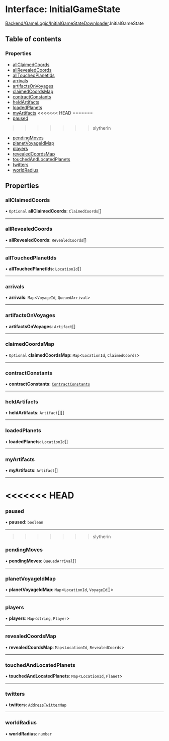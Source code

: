 # Interface: InitialGameState

[Backend/GameLogic/InitialGameStateDownloader](../modules/Backend_GameLogic_InitialGameStateDownloader.md).InitialGameState

## Table of contents

### Properties

- [allClaimedCoords](Backend_GameLogic_InitialGameStateDownloader.InitialGameState.md#allclaimedcoords)
- [allRevealedCoords](Backend_GameLogic_InitialGameStateDownloader.InitialGameState.md#allrevealedcoords)
- [allTouchedPlanetIds](Backend_GameLogic_InitialGameStateDownloader.InitialGameState.md#alltouchedplanetids)
- [arrivals](Backend_GameLogic_InitialGameStateDownloader.InitialGameState.md#arrivals)
- [artifactsOnVoyages](Backend_GameLogic_InitialGameStateDownloader.InitialGameState.md#artifactsonvoyages)
- [claimedCoordsMap](Backend_GameLogic_InitialGameStateDownloader.InitialGameState.md#claimedcoordsmap)
- [contractConstants](Backend_GameLogic_InitialGameStateDownloader.InitialGameState.md#contractconstants)
- [heldArtifacts](Backend_GameLogic_InitialGameStateDownloader.InitialGameState.md#heldartifacts)
- [loadedPlanets](Backend_GameLogic_InitialGameStateDownloader.InitialGameState.md#loadedplanets)
- [myArtifacts](Backend_GameLogic_InitialGameStateDownloader.InitialGameState.md#myartifacts)
<<<<<<< HEAD
=======
- [paused](Backend_GameLogic_InitialGameStateDownloader.InitialGameState.md#paused)
>>>>>>> slytherin
- [pendingMoves](Backend_GameLogic_InitialGameStateDownloader.InitialGameState.md#pendingmoves)
- [planetVoyageIdMap](Backend_GameLogic_InitialGameStateDownloader.InitialGameState.md#planetvoyageidmap)
- [players](Backend_GameLogic_InitialGameStateDownloader.InitialGameState.md#players)
- [revealedCoordsMap](Backend_GameLogic_InitialGameStateDownloader.InitialGameState.md#revealedcoordsmap)
- [touchedAndLocatedPlanets](Backend_GameLogic_InitialGameStateDownloader.InitialGameState.md#touchedandlocatedplanets)
- [twitters](Backend_GameLogic_InitialGameStateDownloader.InitialGameState.md#twitters)
- [worldRadius](Backend_GameLogic_InitialGameStateDownloader.InitialGameState.md#worldradius)

## Properties

### allClaimedCoords

• `Optional` **allClaimedCoords**: `ClaimedCoords`[]

---

### allRevealedCoords

• **allRevealedCoords**: `RevealedCoords`[]

---

### allTouchedPlanetIds

• **allTouchedPlanetIds**: `LocationId`[]

---

### arrivals

• **arrivals**: `Map`<`VoyageId`, `QueuedArrival`\>

---

### artifactsOnVoyages

• **artifactsOnVoyages**: `Artifact`[]

---

### claimedCoordsMap

• `Optional` **claimedCoordsMap**: `Map`<`LocationId`, `ClaimedCoords`\>

---

### contractConstants

• **contractConstants**: [`ContractConstants`](types_darkforest_api_ContractsAPITypes.ContractConstants.md)

---

### heldArtifacts

• **heldArtifacts**: `Artifact`[][]

---

### loadedPlanets

• **loadedPlanets**: `LocationId`[]

---

### myArtifacts

• **myArtifacts**: `Artifact`[]

---

<<<<<<< HEAD
=======
### paused

• **paused**: `boolean`

---

>>>>>>> slytherin
### pendingMoves

• **pendingMoves**: `QueuedArrival`[]

---

### planetVoyageIdMap

• **planetVoyageIdMap**: `Map`<`LocationId`, `VoyageId`[]\>

---

### players

• **players**: `Map`<`string`, `Player`\>

---

### revealedCoordsMap

• **revealedCoordsMap**: `Map`<`LocationId`, `RevealedCoords`\>

---

### touchedAndLocatedPlanets

• **touchedAndLocatedPlanets**: `Map`<`LocationId`, `Planet`\>

---

### twitters

• **twitters**: [`AddressTwitterMap`](../modules/types_darkforest_api_UtilityServerAPITypes.md#addresstwittermap)

---

### worldRadius

• **worldRadius**: `number`
